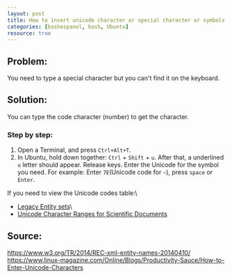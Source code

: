 ```yaml
---
layout: post
title: How to insert unicode character or special character or symbols
categories: [bashespanol, bash, Ubuntu]
resource: true
---
```


## Problem: 

You need to type a special character but you can't find it on the keyboard.

## Solution:

You can type the code character (number) to get the character.

### Step by step:

1. Open a Terminal, and press `Ctrl+Alt+T`.  
2. In Ubuntu, hold down together: `Ctrl` + `Shift` + `u`. After that, a underlined `u` letter should appear.  Release keys. Enter the Unicode for the symbol you need. For example: Enter `7E`(Unicode code for `~`), press `space` or `Enter`.

If you need to view the Unicode codes table:\
- [Legacy Entity sets](https://www.w3.org/TR/xml-entity-names/Overview.html#legacysets)\
- [Unicode Character Ranges for Scientific Documents](https://www.w3.org/TR/xml-entity-names/Overview.html#blocks)


## Source:

 <https://www.w3.org/TR/2014/REC-xml-entity-names-20140410/>  
<https://www.linux-magazine.com/Online/Blogs/Productivity-Sauce/How-to-Enter-Unicode-Characters>

